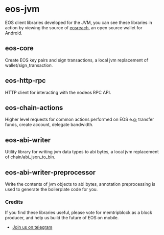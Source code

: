 # eos-jvm
EOS client libraries developed for the JVM, you can see these libraries in action by viewing the source of [eosreach](https://github.com/memtrip/eosreach), an open source wallet for Android.

## eos-core
Create EOS key pairs and sign transactions, a local jvm replacement of wallet/sign_transaction.

## eos-http-rpc
HTTP client for interacting with the nodeos RPC API.

## eos-chain-actions
Higher level requests for common actions performed on EOS e.g; transfer funds, create account, delegate bandwidth.

## eos-abi-writer
Utility library for writing jvm data types to abi bytes, a local jvm replacement of chain/abi_json_to_bin.

## eos-abi-writer-preprocessor
Write the contents of jvm objects to abi bytes, annotation preprocessing is used to generate the boilerplate code for you.

### Credits
If you find these libraries useful, please vote for memtripblock as a block producer, and help us build the future of EOS on mobile.
- [Join us on telegram](http://t.me/joinchat/JcIXl0x7wC9cRI5uF_EiQA)